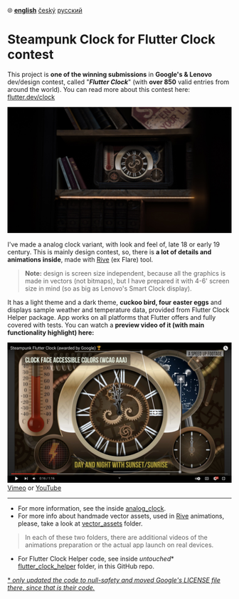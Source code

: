 :globe_with_meridians:  **<u>english</u>**	[český](README.cz.md)	[русский](README.ru.md)

# Steampunk Clock for Flutter Clock contest

This project is **one of the winning submissions** in **Google's & Lenovo** dev/design contest, called "***Flutter Clock***" (with **over 850** valid entries from around the world). You can read more about this contest here: [flutter.dev/clock](https://flutter.dev/clock)

![Steampunk Clock Visualization](previews/preview.jpg)

I've made a analog clock variant, with look and feel of, late 18 or early 19 century. This is mainly design contest, so, there is **a lot of details and animations inside**, made with [Rive](https://rive.app) (ex Flare) tool.
> **Note:** design is screen size independent, because all the graphics is made in vectors (not bitmaps), but I have prepared it with 4-6' screen size in mind (so as big as Lenovo's Smart Clock display).

It has a light theme and a dark theme, **cuckoo bird, four easter eggs** and displays sample weather and temperature data, provided from Flutter Clock Helper package. App works on all platforms that Flutter offers and fully covered with tests. You can watch a **preview video of it (with main functionality highlight) here:**

[![Steampunk Flutter Clock](previews/video_preview.jpg)](https://vimeo.com/tsinis/flutterclock)[Vimeo](https://vimeo.com/tsinis/flutterclock) or [YouTube](https://youtu.be/1cwBYMQwRb8)

---

* For more information, see the inside [analog_clock](./analog_clock/).
* For more info about handmade vector assets, used in [Rive](https://rive.app) animations, please, take a look at [vector_assets](./vector_assets) folder.

> In each of these two folders, there are additional videos of the animations preparation or the actual app launch on real devices.

* For Flutter Clock Helper code, see inside *untouched** [flutter_clock_helper](./flutter_clock_helper) folder, in this GitHub repo.

[* *only updated the code to null-safety and moved Google's LICENSE file there, since that is their code.*](./flutter_clock_helper/LICENSE)
